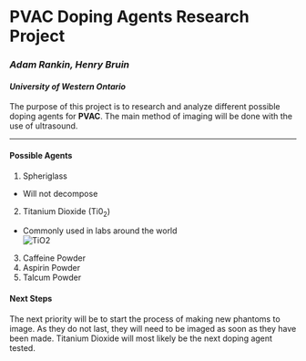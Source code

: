 # PVAC Doping Agents Research Project
### *Adam Rankin, Henry Bruin*
#### *University of Western Ontario*
The purpose of this project is to research and analyze different possible doping agents for **PVAC**. The main method of imaging will be done with the use of ultrasound.

---

#### Possible Agents
1. Spheriglass
- Will not decompose
2. Titanium Dioxide (Ti0<sub>2</sub>)
- Commonly used in labs around the world\
![TiO2](https://user-images.githubusercontent.com/59654395/93806045-91928480-fc16-11ea-9173-f98317c25449.png)
3. Caffeine Powder
4. Aspirin Powder
5. Talcum Powder
#### Next Steps
The next priority will be to start the process of making new phantoms to image. As they do not last, they will need to be imaged as soon as they have been made. Titanium Dioxide will most likely be the next doping agent tested. 
